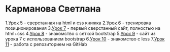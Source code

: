 # Карманова Светлана

1.[Урок 5]() - сверстанная на html и css книжка
2.[Урок 6]() - тренировка позиционирования
3.[Урок 7]() - первый сверстанный сайт, полностью на html+css
4.[Урок 8]() - знакомство с сеткой bootstrap
5.[Урок 9]() - сайт из урока 7 с использованием bootstrap
6.[Урок 10]() - знакомство с less
7.[Урок 11]() - работа с репозиторием на GitHab
